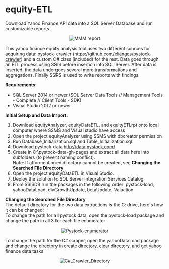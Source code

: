 # equity-ETL
Download Yahoo Finance API data into a SQL Server Database and run customizable reports.<br>
<p align="center">
  <img src="http://jcurtiswebb.com/blog/wp-content/uploads/2016/09/3M_Report.jpg" alt="MMM report">
</p>

This yahoo finance equity analysis tool uses two different sources for acquiring data:
pystock-crawler (https://github.com/eliangcs/pystock-crawler) and a custom C# class (included) for the rest.
Data goes through an ETL process using SSIS before insertion into SQL Server. After data is inserted, the data undergoes several more transformations and aggregations. Finally SSRS is used to write reports with findings.

<b>Requirements:</b>

* SQL Server 2014 or newer (SQL Server Data Tools // Management Tools - Complete // Client Tools - SDK)
* Visual Studio 2012 or newer

<b>Initial Setup and Data Import:</b><br>
1. Download equityAnalyzer, equityDataETL, and equityETLrpt onto local computer where SSMS and Visual studio have access<br>
2. Open the project equityAnalyzer using SSMS with dbcreator permission<br>
3. Run Database_Initialization.sql and Table_Initialization.sql<br>
4. Download pystock-data http://data.pystock.com/<br>
5. Create  in C:\pystock-data-gh-pages and extract all data here into subfolders (to prevent naming conflict).<br>
  Note: If afformentioned directory cannot be created, see <b>Changing the Searched File Directory</b><br>
6. Open the project equityDataETL in Visual Studio.<br>
7. Deploy the solution to SQL Server Integration Services Catalog<br>
8. From SSISDB run the packages in the following order: pystock-load, yahooDataLoad, divGrowthUpdate, betaUpdate, Valuation<br>

<b>Changing the Searched File Directory</b><br>
The default directory for the two data extractions is the C: drive, here's how it can be changed:<br>
To change the path for all pystock data, open the pystock-load package and change the path in all 3 for each file enumerator
<p align="center">
  <img src="http://jcurtiswebb.com/blog/wp-content/uploads/2016/09/file_path_pystock.jpg" alt="Pystock-enumerator">
</p>
To change the path for the C# scraper, open the yahooDataLoad package and change the directory in create directory, clear directory, and get yahoo finance data tasks
<p align="center">
  <img src="http://jcurtiswebb.com/blog/wp-content/uploads/2016/09/stock_crawler.jpg" alt="C#_Crawler_Directory">
</p>






